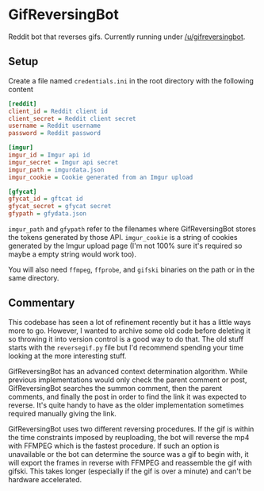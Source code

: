 # GifReversingBot

Reddit bot that reverses gifs. Currently running under [/u/gifreversingbot](https://reddit.com/user/gifreversingbot).

## Setup

Create a file named `credentials.ini` in the root directory with the following content

```ini
[reddit]
client_id = Reddit client id
client_secret = Reddit client secret
username = Reddit username
password = Reddit password

[imgur]
imgur_id = Imgur api id
imgur_secret = Imgur api secret
imgur_path = imgurdata.json
imgur_cookie = Cookie generated from an Imgur upload

[gfycat]
gfycat_id = gftcat id
gfycat_secret = gfycat secret
gfypath = gfydata.json

```
`imgur_path` and `gfypath` refer to the filenames where GifReversingBot stores the tokens generated by those API. 
 `imgur_cookie` is a string of cookies generated by the Imgur upload page (I'm not 100% sure it's required so maybe a 
 empty string would work too).
 
You will also need `ffmpeg`, `ffprobe`, and `gifski` binaries on the path or in the same directory. 

## Commentary

This codebase has seen a lot of refinement recently but it has a little ways more to go. However, I wanted to archive some 
old code before deleting it so throwing it into version control is a good way to do that. The old stuff starts with the 
`reversegif.py` file but I'd recommend spending your time looking at the more interesting stuff.

GifReversingBot has an advanced context determination algorithm. While previous implementations would only check 
the parent comment or post, GifReversingBot searches the summon comment, then the parent comments, and finally the post 
in order to find the link it was expected to reverse. It's quite handy to have as the older implementation sometimes 
required manually giving the link. 

GifReversingBot uses two different reversing procedures. If the gif is within the time constraints imposed by reuploading, 
the bot will reverse the mp4 with FFMPEG which is the fastest procedure. If such an option is unavailable or the bot can 
determine the source was a gif to begin with, it will export the frames in reverse with FFMPEG and reassemble the gif 
with gifski. This takes longer (especially if the gif is over a minute) and can't be hardware accelerated.

